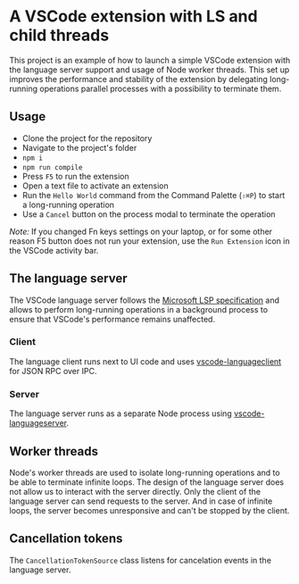 # A VSCode extension with LS and child threads

This project is an example of how to launch a simple VSCode extension with the language server support and usage of Node worker threads. This set up improves the performance and stability of the extension by delegating long-running operations parallel processes with a possibility to terminate them.

## Usage

- Clone the project for the repository
- Navigate to the project's folder
- `npm i`
- `npm run compile`
- Press `F5` to run the extension
- Open a text file to activate an extension
- Run the `Hello World` command from the Command Palette (`⇧⌘P`) to start a long-running operation
- Use a `Cancel` button on the process modal to terminate the operation

*Note:* If you changed Fn keys settings on your laptop, or for some other reason F5 button does not run your extension, use the `Run Extension` icon in the VSCode activity bar.

## The language server

The VSCode language server follows the [Microsoft LSP specification](https://microsoft.github.io/language-server-protocol/specification) and allows to perform long-running operations in a background process to ensure that VSCode's performance remains unaffected.

### Client

The language client runs next to UI code and uses [vscode-languageclient](https://github.com/microsoft/vscode-languageserver-node/tree/master/client) for JSON RPC over IPC.

### Server

The language server runs as a separate Node process using [vscode-languageserver](https://github.com/microsoft/vscode-languageserver-node/tree/master/server).

## Worker threads

Node's worker threads are used to isolate long-running operations and to be able to terminate infinite loops. The design of the language server does not allow us to interact with the server directly. Only the client of the language server can send requests to the server. And in case of infinite loops, the server becomes unresponsive and can't be stopped by the client.

## Cancellation tokens

The `CancellationTokenSource` class listens for cancelation events in the language server.
